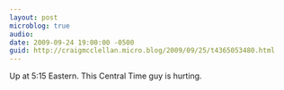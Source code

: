 ```yaml
---
layout: post
microblog: true
audio: 
date: 2009-09-24 19:00:00 -0500
guid: http://craigmcclellan.micro.blog/2009/09/25/t4365053480.html
---
```

Up at 5:15 Eastern. This Central Time guy is hurting.
